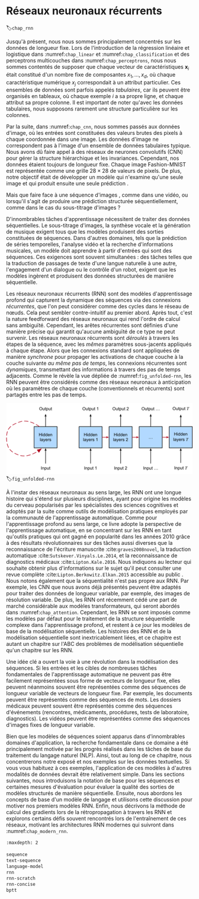 # Réseaux neuronaux récurrents
:label:`chap_rnn` 

Jusqu'à présent, nous nous sommes principalement concentrés sur les données de longueur fixe.
Lors de l'introduction de la régression linéaire et logistique 
dans :numref:`chap_linear` et :numref:`chap_classification` 
et des perceptrons multicouches dans :numref:`chap_perceptrons`,
nous nous sommes contentés de supposer que chaque vecteur de caractéristiques $\mathbf{x}_i$
 était constitué d'un nombre fixe de composantes $x_1, \dots, x_d$, 
où chaque caractéristique numérique $x_j$
correspondait à un attribut particulier. 
Ces ensembles de données sont parfois appelés *tabulaires*,
car ils peuvent être organisés en tableaux, 
où chaque exemple $i$ a sa propre ligne,
et chaque attribut sa propre colonne. 
Il est important de noter qu'avec les données tabulaires, nous supposons rarement 
une structure particulière sur les colonnes. 

Par la suite, dans :numref:`chap_cnn`, 
nous sommes passés aux données d'image, où les entrées sont constituées 
des valeurs brutes des pixels à chaque coordonnée dans une image. 
Les données d'image ne correspondent pas à l'image 
d'un ensemble de données tabulaires typique. 
Nous avons dû faire appel à des réseaux de neurones convolutifs (CNN)
pour gérer la structure hiérarchique et les invariances.
Cependant, nos données étaient toujours de longueur fixe.
Chaque image Fashion-MNIST est représentée 
comme une grille $28 \times 28$ de valeurs de pixels.
De plus, notre objectif était de développer un modèle
qui n'examine qu'une seule image et qui produit ensuite une seule prédiction .

Mais que faire face à une séquence d'images ,
comme dans une vidéo, 
ou lorsqu'il s'agit de produire 
une prédiction structurée séquentiellement,
comme dans le cas du sous-titrage d'images ? 

D'innombrables tâches d'apprentissage nécessitent de traiter des données séquentielles. 
Le sous-titrage d'images, la synthèse vocale et la génération de musique 
exigent tous que les modèles produisent des sorties constituées de séquences. 
Dans d'autres domaines, tels que la prédiction de séries temporelles, l'analyse vidéo 
et la recherche d'informations musicales, 
un modèle doit apprendre à partir d'entrées qui sont des séquences. 
Ces exigences sont souvent simultanées :
des tâches telles que la traduction de passages de texte
d'une langue naturelle à une autre, 
l'engagement d'un dialogue ou le contrôle d'un robot, 
exigent que les modèles ingèrent et produisent
des données structurées de manière séquentielle. 


Les réseaux neuronaux récurrents (RNN) sont des modèles d'apprentissage profond 
qui capturent la dynamique des séquences via des connexions 
*récurrentes*, que l'on peut considérer comme
des cycles dans le réseau de nœuds.
Cela peut sembler contre-intuitif au premier abord.
Après tout, c'est la nature feedforward des réseaux neuronaux
qui rend l'ordre de calcul sans ambiguïté.
Cependant, les arêtes récurrentes sont définies d'une manière précise
qui garantit qu'aucune ambiguïté de ce type ne peut survenir.
Les réseaux neuronaux récurrents sont *déroulés* à travers les étapes de la séquence,
avec les *mêmes* paramètres sous-jacents appliqués à chaque étape.
Alors que les connexions standard sont appliquées de manière *synchrone*
pour propager les activations de chaque couche 
à la couche suivante *au même pas de temps*,
les connexions récurrentes sont *dynamiques*,
transmettant des informations à travers des pas de temps adjacents. 
Comme le révèle la vue dépliée de :numref:`fig_unfolded-rnn`,
les RNN peuvent être considérés comme des réseaux neuronaux à anticipation
où les paramètres de chaque couche (conventionnels et récurrents)
sont partagés entre les pas de temps. 


![On the left recurrent connections are depicted via cyclic edges. On the right, we unfold the RNN over sequence steps. Here, recurrent edges span adjacent sequence steps, while conventional connections are computed synchronously.](../img/unfolded-rnn.svg) 
:label:`fig_unfolded-rnn`


À l'instar des réseaux neuronaux au sens large,
les RNN ont une longue histoire qui s'étend sur plusieurs disciplines,
ayant pour origine les modèles du cerveau popularisés
par les spécialistes des sciences cognitives et adoptés par la suite
comme outils de modélisation pratiques employés 
par la communauté de l'apprentissage automatique. 
Comme pour l'apprentissage profond au sens large,
ce livre adopte la perspective de l'apprentissage automatique,
en se concentrant sur les RNN en tant qu'outils pratiques qui ont gagné 
en popularité dans les années 2010 grâce à 
des résultats révolutionnaires sur des tâches aussi diverses que 
la reconnaissance de l'écriture manuscrite :cite:`graves2008novel`,
la traduction automatique :cite:`Sutskever.Vinyals.Le.2014`,
et la reconnaissance de diagnostics médicaux :cite:`Lipton.Kale.2016`. 
Nous indiquons au lecteur qui souhaite obtenir plus d'informations sur le sujet 
qu'il peut consulter une revue complète :cite:`Lipton.Berkowitz.Elkan.2015` accessible au public
.
Nous notons également que la séquentialité n'est pas propre aux RNN.
Par exemple, les CNN que nous avons déjà présentés
peuvent être adaptés pour traiter des données de longueur variable,
par exemple, des images de résolution variable.
De plus, les RNN ont récemment cédé une part de marché considérable
aux modèles transformateurs, 
qui seront abordés dans :numref:`chap_attention`.
Cependant, les RNN se sont imposés comme les modèles par défaut
pour le traitement de la structure séquentielle complexe dans l'apprentissage profond,
et restent à ce jour les modèles de base de la modélisation séquentielle.
Les histoires des RNN et de la modélisation séquentielle
sont inextricablement liées, et ce chapitre est autant 
un chapitre sur l'ABC des problèmes de modélisation séquentielle 
qu'un chapitre sur les RNN. 


Une idée clé a ouvert la voie à une révolution dans la modélisation des séquences.
Si les entrées et les cibles de nombreuses tâches fondamentales de l'apprentissage automatique 
ne peuvent pas être facilement représentées sous forme de vecteurs de longueur fixe, 
elles peuvent néanmoins souvent être représentées comme 
des séquences de longueur variable de vecteurs de longueur fixe. 
Par exemple, les documents peuvent être représentés comme des séquences de mots.
Les dossiers médicaux peuvent souvent être représentés comme des séquences d'événements 
(rencontres, médicaments, procédures, tests de laboratoire, diagnostics).
Les vidéos peuvent être représentées comme des séquences d'images fixes de longueur variable.


Bien que les modèles de séquences soient apparus dans d'innombrables domaines d'application,
la recherche fondamentale dans ce domaine a été principalement motivée 
par les progrès réalisés dans les tâches de base du traitement du langage naturel (NLP).
Ainsi, tout au long de ce chapitre, nous concentrerons 
notre exposé et nos exemples sur les données textuelles.
Si vous vous habituez à ces exemples,
l'application de ces modèles à d'autres modalités de données 
devrait être relativement simple. 
Dans les sections suivantes, nous introduisons la notation de base
pour les séquences et certaines mesures d'évaluation 
pour évaluer la qualité des sorties de modèles structurés de manière séquentielle. 
Ensuite, nous abordons les concepts de base d'un modèle de langage 
et utilisons cette discussion pour motiver nos premiers modèles RNN.
Enfin, nous décrivons la méthode de calcul des gradients 
lors de la rétropropagation à travers les RNN et explorons certains défis
souvent rencontrés lors de l'entraînement de ces réseaux,
motivant les architectures RNN modernes qui suivront 
dans :numref:`chap_modern_rnn`.

```toc
:maxdepth: 2

sequence
text-sequence
language-model
rnn
rnn-scratch
rnn-concise
bptt
```

